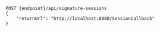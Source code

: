 ﻿```plaintext
POST {endpoint}/api/signature-sessions
{
	"returnUrl": "http://localhost:8080/SessionCallback"
}
```
